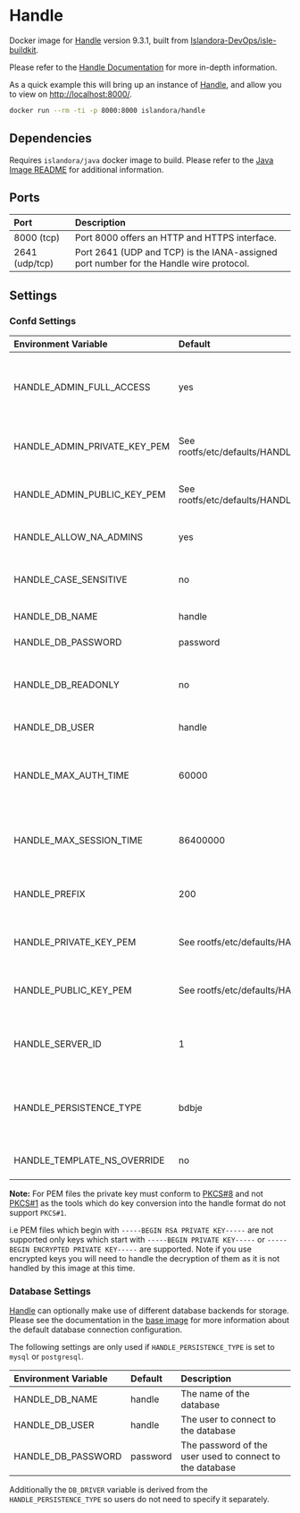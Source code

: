 # Handle

Docker image for [Handle] version 9.3.1, built from [Islandora-DevOps/isle-buildkit](https://github.com/Islandora-DevOps/isle-buildkit/).

Please refer to the [Handle Documentation] for more in-depth information.

As a quick example this will bring up an instance of [Handle], and allow you
to view on <http://localhost:8000/>.

```bash
docker run --rm -ti -p 8000:8000 islandora/handle
```

## Dependencies

Requires `islandora/java` docker image to build. Please refer to the
[Java Image README](https://github.com/Islandora-Devops/isle-buildkit/blob/main/java/README.md) for additional information.

## Ports

| Port           | Description                                                                            |
| :------------- | :------------------------------------------------------------------------------------- |
| 8000 (tcp)     | Port 8000 offers an HTTP and HTTPS interface.                                          |
| 2641 (udp/tcp) | Port 2641 (UDP and TCP) is the IANA-assigned port number for the Handle wire protocol. |

## Settings

### Confd Settings

| Environment Variable         | Default                                              | Description                                                                                         |
| :--------------------------- | :--------------------------------------------------- | :-------------------------------------------------------------------------------------------------- |
| HANDLE_ADMIN_FULL_ACCESS     | yes                                                  | "yes" or "no". If set to "no" the "server_admins" will have default permissions at the prefix level |
| HANDLE_ADMIN_PRIVATE_KEY_PEM | See rootfs/etc/defaults/HANDLE_ADMIN_PRIVATE_KEY_PEM | Please read the handle documentation for how this is use                                            |
| HANDLE_ADMIN_PUBLIC_KEY_PEM  | See rootfs/etc/defaults/HANDLE_ADMIN_PUBLIC_KEY_PEM  | Please read the handle documentation for how this is use                                            |
| HANDLE_ALLOW_NA_ADMINS       | yes                                                  | "yes" or "no". Allow admins from GHR?                                                               |
| HANDLE_CASE_SENSITIVE        | no                                                   | "yes" or "no". Whether or not handles are case sensitive                                            |
| HANDLE_DB_NAME               | handle                                               | The name of the handle database                                                                     |
| HANDLE_DB_PASSWORD           | password                                             | The database users password                                                                         |
| HANDLE_DB_READONLY           | no                                                   | A boolean setting (can be "yes" or "no") prevent / allow database modification                      |
| HANDLE_DB_USER               | handle                                               | The database user                                                                                   |
| HANDLE_MAX_AUTH_TIME         | 60000                                                | The number of seconds to wait for a client to respond to an authentication challenge                |
| HANDLE_MAX_SESSION_TIME      | 86400000                                             | Time in milliseconds that an authenticated client session can persist                               |
| HANDLE_PREFIX                | 200                                                  | Please read the handle documentation for how this is use                                            |
| HANDLE_PRIVATE_KEY_PEM       | See rootfs/etc/defaults/HANDLE_PRIVATE_KEY_PEM       | Please read the handle documentation for how this is use                                            |
| HANDLE_PUBLIC_KEY_PEM        | See rootfs/etc/defaults/HANDLE_PUBLIC_KEY_PEM        | Please read the handle documentation for how this is use                                            |
| HANDLE_SERVER_ID             | 1                                                    | Used to distinguish from other servers within the same site                                         |
| HANDLE_PERSISTENCE_TYPE      | bdbje                                                | Can be 'sql', if 'bdbje' make sure to create a volume at `/var/handle/bdbje` to persist changes     |
| HANDLE_TEMPLATE_NS_OVERRIDE  | no                                                   | Prefer server_config settings.                                                                      |

**Note:** For PEM files the private key must conform to
[PKCS#8](https://en.wikipedia.org/wiki/PKCS_8) and not
[PKCS#1](https://en.wikipedia.org/wiki/PKCS_1) as the tools which do key
conversion into the handle format do not support `PKCS#1`.

i.e PEM files which begin with `-----BEGIN RSA PRIVATE KEY-----` are not
supported only keys which start with `-----BEGIN PRIVATE KEY-----` or
`-----BEGIN ENCRYPTED PRIVATE KEY-----` are supported. Note if you use encrypted
keys you will need to handle the decryption of them as it is not handled by this
image at this time.

### Database Settings

[Handle] can optionally make use of different database backends for storage. Please see
the documentation in the [base image] for more information about the default
database connection configuration.

The following settings are only used if `HANDLE_PERSISTENCE_TYPE` is set to
`mysql` or `postgresql`.

| Environment Variable | Default  | Description                                              |
| :------------------- | :------- | :------------------------------------------------------- |
| HANDLE_DB_NAME       | handle   | The name of the database                                 |
| HANDLE_DB_USER       | handle   | The user to connect to the database                      |
| HANDLE_DB_PASSWORD   | password | The password of the user used to connect to the database |

Additionally the `DB_DRIVER` variable is derived from the
`HANDLE_PERSISTENCE_TYPE` so users do not need to specify it separately.

[base image]: ../base/README.md
[Handle Documentation]: https://www.handle.net/tech_manual/HN_Tech_Manual_9.pdf
[Handle]: https://handle.net/
